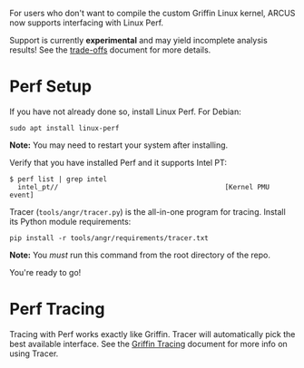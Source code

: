 For users who don't want to compile the custom Griffin Linux kernel, ARCUS
now supports interfacing with Linux Perf.

Support is currently **experimental** and may yield incomplete analysis results!
See the [trade-offs](tracer-tradeoffs.md) document for more details.

# Perf Setup

If you have not already done so, install Linux Perf. For Debian:

```shell
sudo apt install linux-perf
```

**Note:** You may need to restart your system after installing.

Verify that you have installed Perf and it supports Intel PT:

```text
$ perf list | grep intel
  intel_pt//                                         [Kernel PMU event]
```

Tracer (`tools/angr/tracer.py`) is the all-in-one program for tracing. Install
its Python module requirements:

    pip install -r tools/angr/requirements/tracer.txt

**Note:** You *must* run this command from the root directory of the repo.

You're ready to go!

# Perf Tracing

Tracing with Perf works exactly like Griffin. Tracer will automatically pick
the best available interface. See the [Griffin Tracing](griffin-tracing.md)
document for more info on using Tracer.
